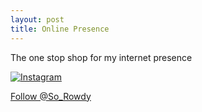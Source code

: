 ```yaml
---
layout: post
title: Online Presence
---
```


The one stop shop for my internet presence

<a href="http://instagram.com/nsiemer?ref=badge" class="ig-b- ig-b-48"><img src="//badges.instagram.com/static/images/ig-badge-48.png" alt="Instagram" /></a>

<a href="https://twitter.com/So_Rowdy" class="twitter-follow-button" data-show-count="false" data-size="large">Follow @So_Rowdy</a>
<script>!function(d,s,id){var js,fjs=d.getElementsByTagName(s)[0],p=/^http:/.test(d.location)?'http':'https';if(!d.getElementById(id)){js=d.createElement(s);js.id=id;js.src=p+'://platform.twitter.com/widgets.js';fjs.parentNode.insertBefore(js,fjs);}}(document, 'script', 'twitter-wjs');</script>
